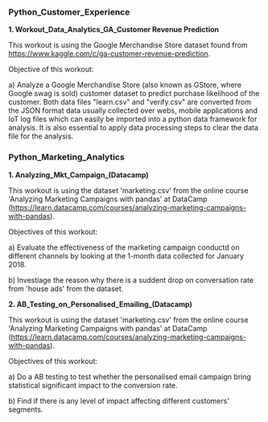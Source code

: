 ### Python_Customer_Experience

**1. Workout_Data_Analytics_GA_Customer Revenue Prediction**

This workout is using the Google Merchandise Store dataset found from https://www.kaggle.com/c/ga-customer-revenue-prediction.

Objective of this workout:

a) Analyze a Google Merchandise Store (also known as GStore, where Google swag is sold) customer dataset to predict purchase likelihood of the customer. Both data files "learn.csv" and "verify.csv" are converted from the JSON format data usually collected over webs, mobile applications and IoT log files which can easily be imported into a python data framework for analysis. It is also essential to apply data processing steps to clear the data file for the analysis.


### Python_Marketing_Analytics

**1. Analyzing_Mkt_Campaign_(Datacamp)**

This workout is using the dataset 'marketing.csv' from the online course 'Analyzing Marketing Campaigns with pandas' at DataCamp (https://learn.datacamp.com/courses/analyzing-marketing-campaigns-with-pandas). 

Objectives of this workout:

a) Evaluate the effectiveness of the marketing campaign conductd on different channels by looking at the 1-month data collected for January 2018.

b) Investiage the reason why there is a suddent drop on conversation rate from 'house ads' from the dataset.


**2. AB_Testing_on_Personalised_Emailing_(Datacamp)**

This workout is using the dataset 'marketing.csv' from the online course 'Analyzing Marketing Campaigns with pandas' at DataCamp (https://learn.datacamp.com/courses/analyzing-marketing-campaigns-with-pandas). 

Objectives of this workout:

a) Do a AB testing to test whether the personalised email campaign bring statistical significant impact to the conversion rate.

b) Find if there is any level of impact affecting different customers' segments.

